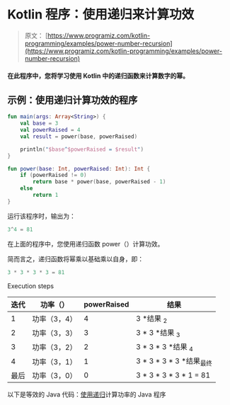 # Kotlin 程序：使用递归来计算功效

> 原文： [https://www.programiz.com/kotlin-programming/examples/power-number-recursion](https://www.programiz.com/kotlin-programming/examples/power-number-recursion)

#### 在此程序中，您将学习使用 Kotlin 中的递归函数来计算数字的幂。

## 示例：使用递归计算功效的程序

```kt
fun main(args: Array<String>) {
    val base = 3
    val powerRaised = 4
    val result = power(base, powerRaised)

    println("$base^$powerRaised = $result")
}

fun power(base: Int, powerRaised: Int): Int {
    if (powerRaised != 0)
        return base * power(base, powerRaised - 1)
    else
        return 1
}
```

运行该程序时，输出为：

```kt
3^4 = 81
```

在上面的程序中，您使用递归函数 power（）计算功效。

简而言之，递归函数将幂乘以基础乘以自身，即：

```kt
3 * 3 * 3 * 3 = 81
```

Execution steps

| 迭代 | 功率（） | powerRaised | 结果 |
| --- | --- | --- | --- |
| 1 | 功率（3，4） | 4 | 3 *结果 <sub>2</sub> |
| 2 | 功率（3，3） | 3 | 3 * 3 *结果 <sub>3</sub> |
| 3 | 功率（3，2） | 2 | 3 * 3 * 3 *结果 <sub>4</sub> |
| 4 | 功率（3，1） | 1 | 3 * 3 * 3 * 3 *结果<sub>最终</sub> |
| 最后 | 功率（3，0） | 0 | 3 * 3 * 3 * 3 * 1 = 81 |

以下是等效的 Java 代码：[使用递归](/java-programming/examples/power-number-recursion "Java Program to calculate power using recursion")计算功率的 Java 程序
